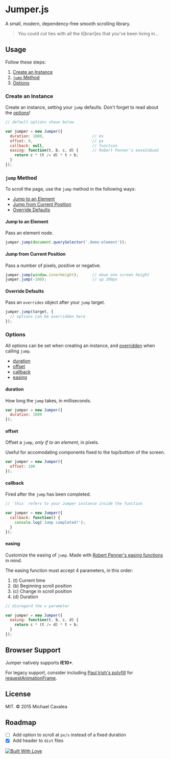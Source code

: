# Jumper.js

A small, modern, dependency-free smooth scrolling library.

> You could cut ties with all the li[brari]es that you've been living in...

## Usage

Follow these steps:

1. [Create an Instance](#create-an-instance)
2. [`jump` Method](#jump-method)
3. [Options](#options)

### Create an Instance

Create an instance, setting your `jump` defaults. Don't forget to read about the [options](#options)!

```javascript
// default options shown below

var jumper = new Jumper({
  duration: 1000,                     // ms
  offset: 0,                          // px
  callback: null,                     // function
  easing: function(t, b, c, d) {      // Robert Penner's easeInQuad
    return c * (t /= d) * t + b;
  }
});
```

### `jump` Method

To scroll the page, use the `jump` method in the following ways:

* [Jump to an Element](#jump-to-an-element)
* [Jump from Current Position](#jump-from-current-position)
* [Override Defaults](#override-defaults)

#### Jump to an Element

Pass an element node.

```javascript
jumper.jump(document.querySelector('.demo-element'));
```

#### Jump from Current Position

Pass a number of pixels, positive or negative.

```javascript
jumper.jump(window.innerHeight);      // down one screen height
jumper.jump(-100);                    // up 100px
```

#### Override Defaults

Pass an `overrides` object after your `jump` target.

```javascript
jumper.jump(target, {
  // options can be overridden here
});
```

### Options

All options can be set when creating an instance, and [overridden](#override-defaults) when calling `jump`.

* [duration](#duration)
* [offset](#offset)
* [callback](#callback)
* [easing](#easing)

#### duration

How long the `jump` takes, in milliseconds.

```javascript
var jumper = new Jumper({
  duration: 1000
});
```

#### offset

Offset a `jump`, _only if to an element_, in pixels.

Useful for accomodating components fixed to the top/bottom of the screen.

```javascript
var jumper = new Jumper({
  offset: 100
});
```

#### callback

Fired after the `jump` has been completed.

```javascript
// `this` refers to your Jumper instance inside the function

var jumper = new Jumper({
  callback: function() {
    console.log('Jump completed!');
  }
});
```

#### easing

Customize the easing of `jump`. Made with [Robert Penner's easing functions](https://github.com/danro/jquery-easing/blob/master/jquery.easing.js) in mind.

The easing function must accept 4 parameters, in this order:

1. (t) Current time
2. (b) Beginning scroll position
3. (c) Change in scroll position
4. (d) Duration

```javascript
// disregard the x parameter

var jumper = new Jumper({
  easing: function(t, b, c, d) {
    return c * (t /= d) * t + b;
  }
});
```

## Browser Support

Jumper natively supports **IE10+**.

For legacy support, consider including [Paul Irish's polyfill](https://gist.github.com/paulirish/1579671) for [requestAnimationFrame](https://developer.mozilla.org/en-US/docs/Web/API/window/requestAnimationFrame).

## License

MIT. © 2015 Michael Cavalea

## Roadmap

- [ ] Add option to scroll at `px/s` instead of a fixed duration
- [x] Add header to `dist` files

[![Built With Love](http://forthebadge.com/images/badges/built-with-love.svg)](http://forthebadge.com)
